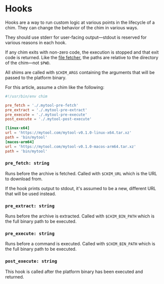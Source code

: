 # Hooks

Hooks are a way to run custom logic at various points in the lifecycle of a chim. They can 
change the behavior of the chim in various ways.

They should use stderr for user-facing output—stdout is reserved for various reasons in each hook.

If any chim exits with non-zero code, the execution is stopped and that exit code is returned. 
Like the [file fetcher](/docs/fetchers/file), the paths are relative to the directory of the 
chim—not `$PWD`.

All shims are called with `$CHIM_ARGS` containing the arguments that will be passed to the 
platform binary.

For this article, assume a chim like the following:

```toml title="bin/mytool"
#!/usr/bin/env chim

pre_fetch = './.mytool-pre-fetch'
pre_extract = './.mytool-pre-extract'
pre_execute = './.mytool-pre-execute'
post_execute = './.mytool-post-execute'

[linux-x64]
url = 'https://mytool.com/mytool-v0.1.0-linux-x64.tar.xz'
path = 'bin/mytool'
[macos-arm64]
url = 'https://mytool.com/mytool-v0.1.0-macos-arm64.tar.xz'
path = 'bin/mytool'
```

### `pre_fetch: string`

Runs before the archive is fetched. Called with `$CHIM_URL` which is the URL to download from.

If the hook prints output to stdout, it's assumed to be a new, different URL that will be used 
instead.

### `pre_extract: string`

Runs before the archive is extracted. Called with `$CHIM_BIN_PATH` which is the full binary path
to be executed.

### `pre_execute: string`

Runs before a command is executed. Called with `$CHIM_BIN_PATH` which is the full binary path
to be executed.

### `post_execute: string`

This hook is called after the platform binary has been executed and returned.
